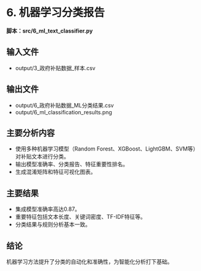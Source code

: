 # 6. 机器学习分类报告

**脚本：src/6_ml_text_classifier.py**

## 输入文件
- output/3_政府补贴数据_样本.csv

## 输出文件
- output/6_政府补贴数据_ML分类结果.csv
- output/6_ml_classification_results.png

## 主要分析内容
- 使用多种机器学习模型（Random Forest、XGBoost、LightGBM、SVM等）对补贴文本进行分类。
- 输出模型准确率、分类报告、特征重要性排名。
- 生成混淆矩阵和特征可视化图表。

## 主要结果
- 集成模型准确率高达0.87。
- 重要特征包括文本长度、关键词密度、TF-IDF特征等。
- 分类结果与规则分析基本一致。

## 结论
机器学习方法提升了分类的自动化和准确性，为智能化分析打下基础。 